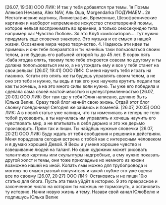 [26.07, 19:38] ООО ЛИК: И так у тебя добавятся три темы.
 1я Поэмы Алексея Нечаева, Alex NAV, Аль Оша, Morgendarka ПОДУМАЕМ.. 
2я Нестатические картины, Линиеграфия, Временные, Шезофренические картинки и наоборот непременное искусство стихотворений поэмы, которое нельзя воспринимать во времени, а только сеюсекундно типа например как Чувство Любовь.
 3я это Клуб композиторов.... тут нужно придумать еще словечко знаковое. Это музыка и ее смысл в нашей жизни. Осознание мира через творчество.
4. Надеюсь эти идеи ты примешь и они тебе понравятся и ты начнёшь таки пользоваться своим телом, а не будешь его рабыней которой ты до 45 лет. В сорок пять -баба ягодка опять, твоему тело тебе откроется совсем по другому и ты должна попользоваться им ю, а не угождать ему и все у тебя станет на свои рельсы!
[26.07, 19:41] ООО ЛИК: С меня научить тебя играть на пианино. Кстати это опять же ты будешь управлять своим телом, а не оно это тебе и нужно, ты ведь и так его уже научила крутить педали так как ты хочешь, а на это много силы воли нужно. Ты уже его победила и сделала сама своей настойчивостью и целеустремленностью
[26.07, 20:03] ООО ЛИК: Вот там где у тебя Юлия написано, должно быть Юлька Велик. Сразу твой блог начнёт свою жизнь. Отдай этот блог своему псевдониму! Сегодня же займись и поменяй.
[26.07, 20:05] ООО ЛИК: А в новой статье уже напиши, что ты изменилась и теперь не тело тобой руководить, а ты научилась им управлять и хочешь научить его чувствовать мир, а не впитывать в себя дерьмо и это же дерьмо производить. Прям так и пиши. Ты найдёшь нужные словечки
[26.07, 20:21] ООО ЛИК: Буду ждать от тебя сообщения и решения к действиям. Меня порадовала сегодня встреча с тобой как с интересным чёловеком и я думаю хорошей Девой. Я Весы и у меня хорошее чувство и взвешивание людей на талант. Но один художник может рисовать талантливо картины или скульптуры надгробные, а  ему нужно показать другой холст и темы, они тоже прикладные но немного из жизни возможно нашей но иной. Копать ямы можно для трубопровода и могилы но смысл разный получиться и какой глубже это уже оценят все по своему
[26.07, 20:27] ООО ЛИК: Остановись и не пиши 10ю статью для блога. Пусть эта тема уйдёт в историю. 9 это прекрасное и законченное число на котором ты можешь не тормознуть, а остановить ту историю. Начни новую жизнь и тему. Назави свой канал ЮлюВелю и подпишусь Юлька Велик
